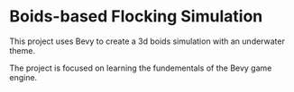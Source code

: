 # Boids-based Flocking Simulation

This project uses Bevy to create a 3d boids simulation with an underwater theme. 

The project is focused on learning the fundementals of the Bevy game engine.
